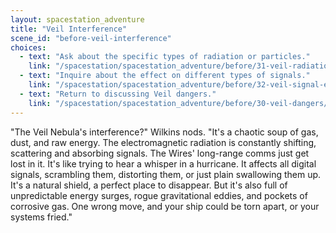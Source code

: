 ```yaml
---
layout: spacestation_adventure
title: "Veil Interference"
scene_id: "before-veil-interference"
choices:
  - text: "Ask about the specific types of radiation or particles."
    link: "/spacestation/spacestation_adventure/before/31-veil-radiation-particles/"
  - text: "Inquire about the effect on different types of signals."
    link: "/spacestation/spacestation_adventure/before/32-veil-signal-effect/"
  - text: "Return to discussing Veil dangers."
    link: "/spacestation/spacestation_adventure/before/30-veil-dangers/"
---
```


"The Veil Nebula's interference?" Wilkins nods. "It's a chaotic soup of gas, dust, and raw energy. The electromagnetic radiation is constantly shifting, scattering and absorbing signals. The Wires' long-range comms just get lost in it. It's like trying to hear a whisper in a hurricane. It affects all digital signals, scrambling them, distorting them, or just plain swallowing them up. It's a natural shield, a perfect place to disappear. But it's also full of unpredictable energy surges, rogue gravitational eddies, and pockets of corrosive gas. One wrong move, and your ship could be torn apart, or your systems fried."
